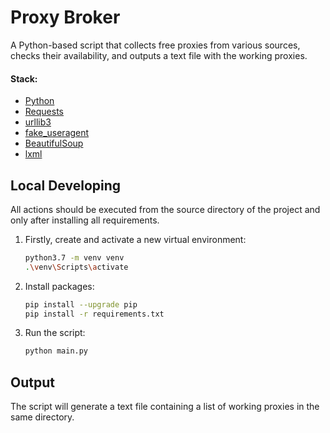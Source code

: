 # Proxy Broker

A Python-based script that collects free proxies from various sources, checks their availability, and outputs a text file with the working proxies.

#### Stack:

- [Python](https://www.python.org/downloads/)
- [Requests](https://docs.python-requests.org/en/latest/)
- [urllib3](https://pypi.org/project/urllib3/)
- [fake_useragent](https://pypi.org/project/fake-useragent/)
- [BeautifulSoup](https://pypi.org/project/beautifulsoup4/)
- [lxml](https://pypi.org/project/lxml/)

## Local Developing

All actions should be executed from the source directory of the project and only after installing all requirements.

1. Firstly, create and activate a new virtual environment:
   ```bash
   python3.7 -m venv venv
   .\venv\Scripts\activate
   ```

2. Install packages:
   ```bash
   pip install --upgrade pip
   pip install -r requirements.txt
   ```

3. Run the script:
   ```bash
   python main.py 
   ```

## Output

The script will generate a text file containing a list of working proxies in the same directory.